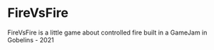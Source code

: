 # FireVsFire
FireVsFire is a little game about controlled fire built in a GameJam in Gobelins - 2021
